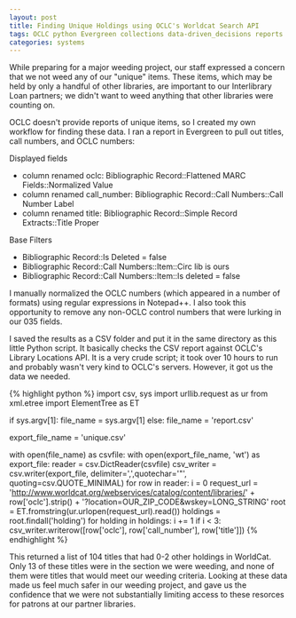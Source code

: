```yaml
---
layout: post
title: Finding Unique Holdings using OCLC's Worldcat Search API
tags: OCLC python Evergreen collections data-driven_decisions reports
categories: systems
---
```


While preparing for a major weeding project, our staff expressed a concern that we not weed any of our "unique" items.  These items, which may be held by only a handful of other libraries, are important to our Interlibrary Loan partners; we didn't want to weed anything that other libraries were counting on.

OCLC doesn't provide reports of unique items, so I created my own workflow for finding these data.  I ran a report in Evergreen to pull out titles, call numbers, and OCLC numbers:  

Displayed fields

* column renamed oclc: Bibliographic Record::Flattened MARC Fields::Normalized Value
* column renamed call_number: Bibliographic Record::Call Numbers::Call Number Label
* column renamed title: Bibliographic Record::Simple Record Extracts::Title Proper

Base Filters

* Bibliographic Record::Is Deleted = false
* Bibliographic Record::Call Numbers::Item::Circ lib is ours
* Bibliographic Record::Call Numbers::Item::Is deleted = false


I manually normalized the OCLC numbers (which appeared in a number of formats) using regular expressions in Notepad++.  I also took this opportunity to remove any non-OCLC control numbers that were lurking in our 035 fields.

I saved the results as a CSV folder and put it in the same directory as this little Python script.  It basically checks the CSV report against OCLC's Library Locations API.  It is a very crude script; it took over 10 hours to run and probably wasn't very kind to OCLC's servers.  However, it got us the data we needed.


{% highlight python %}
import csv, sys
import urllib.request as ur
from xml.etree import ElementTree as ET

if sys.argv[1]:
   file_name = sys.argv[1]
else:
   file_name = 'report.csv'
   
export_file_name = 'unique.csv'

with open(file_name) as csvfile:
   with open(export_file_name, 'wt') as export_file:
      reader = csv.DictReader(csvfile)
      csv_writer = csv.writer(export_file, delimiter=',',quotechar='"', quoting=csv.QUOTE_MINIMAL)
      for row in reader:
         i = 0
         request_url = 'http://www.worldcat.org/webservices/catalog/content/libraries/' + row['oclc'].strip() + '?location=OUR_ZIP_CODE&wskey=LONG_STRING'
         root = ET.fromstring(ur.urlopen(request_url).read())
         holdings = root.findall('holding')
         for holding in holdings:
            i += 1
         if i < 3:
           csv_writer.writerow([row['oclc'], row['call_number'], row['title']])
{% endhighlight %}

This returned a list of 104 titles that had 0-2 other holdings in WorldCat.  Only 13 of these titles were in the section we were weeding, and none of them were titles that would meet our weeding criteria.  Looking at these data made us feel much safer in our weeding project, and gave us the confidence that we were not substantially limiting access to these resorces for patrons at our partner libraries. 
